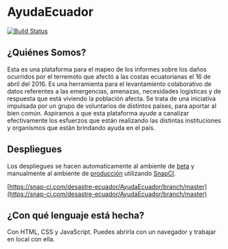 # AyudaEcuador

[![Build Status](https://snap-ci.com/desastre-ecuador/AyudaEcuador/branch/master/build_image)](https://snap-ci.com/desastre-ecuador/AyudaEcuador/branch/master)

## ¿Quiénes Somos?

Esta es una plataforma para el mapeo de los informes sobre los daños ocurridos por el terremoto que afectó a las costas ecuatorianas el 16 de abril del 2016. Es una herramienta para el levantamiento colaborativo de datos referentes a las emergencias, amenazas, necesidades logísticas y de respuesta que está viviendo la población afecta. Se trata de una iniciativa impulsada por un grupo de voluntarios de distintos países, para aportar al bien común. Aspiramos a que esta plataforma ayude a canalizar efectivamente los esfuerzos que están realizando las distintas instituciones y organismos que están brindando ayuda en el país.

## Despliegues

Los despliegues se hacen automaticamente al ambiente de [beta](http://beta.desastre.ec/) y manualmente al ambiente de [producción](http://desastre.ec/) utilizando [SnapCI](https://snap-ci.com/desastre-ecuador/AyudaEcuador/branch/master).

[https://snap-ci.com/desastre-ecuador/AyudaEcuador/branch/master](https://snap-ci.com/desastre-ecuador/AyudaEcuador/branch/master)

## ¿Con qué lenguaje está hecha? 

Con HTML, CSS y JavaScript. Puedes abrirla con un navegador y trabajar en local con ella. 

